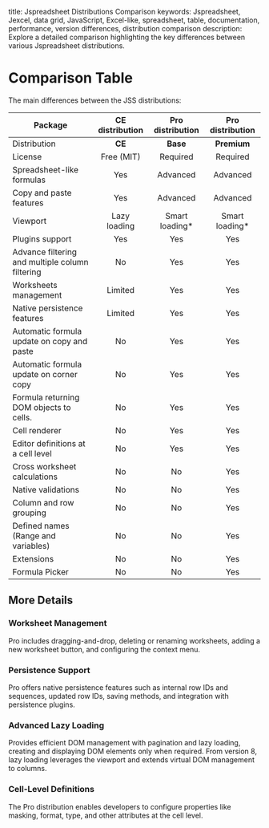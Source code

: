 title: Jspreadsheet Distributions Comparison
keywords: Jspreadsheet, Jexcel, data grid, JavaScript, Excel-like, spreadsheet, table, documentation, performance, version differences, distribution comparison
description: Explore a detailed comparison highlighting the key differences between various Jspreadsheet distributions.

# Comparison Table

The main differences between the JSS distributions:

| Package                                         |    CE distribution    |  Pro distribution   |  Pro distribution   |
|-------------------------------------------------|:---------------------:|:-------------------:|:-------------------:|
| Distribution                                    |        **CE**         |      **Base**       |     **Premium**     |
| License                                         |      Free (MIT)       |      Required       |      Required       |
| Spreadsheet-like formulas                       |          Yes          |      Advanced       |      Advanced       |
| Copy and paste features                         |          Yes          |      Advanced       |      Advanced       |
| Viewport                                        |     Lazy loading      |   Smart loading*    |   Smart loading*    |
| Plugins support                                 |          Yes          |         Yes         |         Yes         |
| Advance filtering and multiple column filtering |          No           |         Yes         |         Yes         |
| Worksheets management                           |        Limited        |         Yes         |         Yes         |
| Native persistence features                     |        Limited        |         Yes         |         Yes         |
| Automatic formula update on copy and paste      |          No           |         Yes         |         Yes         |
| Automatic formula update on corner copy         |          No           |         Yes         |         Yes         |
| Formula returning DOM objects to cells.         |          No           |         Yes         |         Yes         |
| Cell renderer                                   |          No           |         Yes         |         Yes         |
| Editor definitions at a cell level              |          No           |         Yes         |         Yes         |
| Cross worksheet calculations                    |          No           |         No          |         Yes         |
| Native validations                              |          No           |         No          |         Yes         |
| Column and row grouping                         |          No           |         No          |         Yes         |
| Defined names (Range and variables)             |          No           |         No          |         Yes         |
| Extensions                                      |          No           |         No          |         Yes         |
| Formula Picker                                  |          No           |         No          |         Yes         |

## More Details

### Worksheet Management

Pro includes dragging-and-drop, deleting or renaming worksheets, adding a new worksheet button, and configuring the context menu.

### Persistence Support

Pro offers native persistence features such as internal row IDs and sequences, updated row IDs, saving methods, and integration with persistence plugins.

### Advanced Lazy Loading

Provides efficient DOM management with pagination and lazy loading, creating and displaying DOM elements only when required. From version 8, lazy loading leverages the viewport and extends virtual DOM management to columns.

### Cell-Level Definitions

The Pro distribution enables developers to configure properties like masking, format, type, and other attributes at the cell level.
